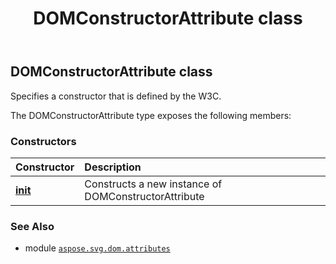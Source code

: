 ﻿---
title: DOMConstructorAttribute class
second_title: Aspose.SVG for Python via .NET API References
description: 
type: docs
weight: 10
url: /python-net/aspose.svg.dom.attributes/domconstructorattribute/
is_root: false
---

## DOMConstructorAttribute class

Specifies a constructor that is defined by the W3C.



The DOMConstructorAttribute type exposes the following members:

### Constructors
| Constructor | Description |
| :- | :- |
| [__init__](/svg/python-net/aspose.svg.dom.attributes/domconstructorattribute/__init__/#) | Constructs a new instance of DOMConstructorAttribute |



### See Also
* module [`aspose.svg.dom.attributes`](..)
